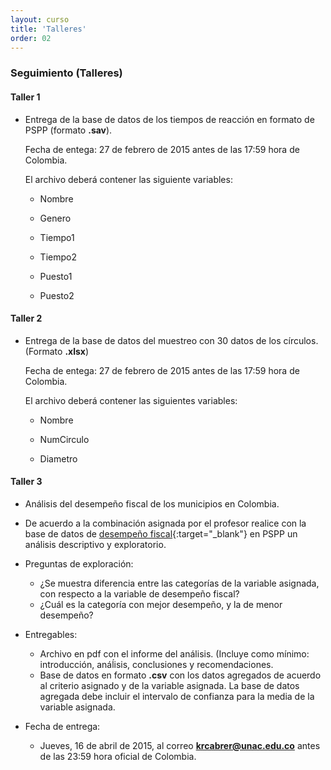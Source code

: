 ```yaml
---
layout: curso
title: 'Talleres'
order: 02
---
```


### Seguimiento (Talleres)

#### Taller 1
- Entrega de la base de datos de los tiempos de reacción en formato de PSPP (formato **.sav**).
     
  Fecha de entega: 27 de febrero de 2015 antes de las 17:59 hora de Colombia.

  El archivo deberá contener las siguiente variables:
  
  - Nombre
     
  - Genero
     
  - Tiempo1
     
  - Tiempo2
    
  - Puesto1
     
  - Puesto2

#### Taller 2
- Entrega de la base de datos del muestreo con 30 datos de los círculos. (Formato **.xlsx**)
  
  Fecha de entega: 27 de febrero de 2015 antes de las 17:59 hora de Colombia.

   El archivo deberá contener las siguientes variables:
   
  - Nombre
   
  - NumCirculo
    
  - Diametro
  
  
#### Taller 3
- Análisis del desempeño fiscal de los municipios en Colombia.

- De acuerdo a la combinación asignada por el profesor realice con
  la base de datos de [desempeño fiscal](/DesempeñoFiscal.xlsx){:target="_blank"} 
  en PSPP un análisis descriptivo y exploratorio.
  
- Preguntas de exploración:
  + ¿Se muestra diferencia entre las categorías
  de la variable asignada, con respecto a la variable de desempeño fiscal?
  + ¿Cuál es la categoría con mejor desempeño, y la de menor desempeño?
  
  
- Entregables:
  + Archivo en pdf con el informe del análisis. (Incluye como mínimo:
    introducción, anáĺisis, conclusiones y recomendaciones.
  + Base de datos en formato **.csv** con los datos agregados de acuerdo
    al criterio asignado y de la variable asignada. 
    La base de datos agregada debe incluir el intervalo de confianza
    para la media de la variable asignada.
    
- Fecha de entrega:
  + Jueves, 16 de abril de 2015, al correo **krcabrer@unac.edu.co** antes
    de las 23:59 hora oficial de Colombia.   
  
